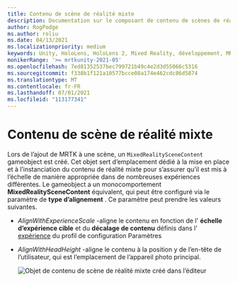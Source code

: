 ```yaml
---
title: Contenu de scène de réalité mixte
description: Documentation sur le composant de contenu de scènes de réalité mixte
author: RogPodge
ms.author: roliu
ms.date: 04/13/2021
ms.localizationpriority: medium
keywords: Unity, HoloLens, HoloLens 2, Mixed Reality, développement, MRTK
monikerRange: '>= mrtkunity-2021-05'
ms.openlocfilehash: 7ed81352537bec799721b49c4e2d3d55066c5316
ms.sourcegitcommit: f338b1f121a10577bcce08a174e462cdc86d5874
ms.translationtype: MT
ms.contentlocale: fr-FR
ms.lasthandoff: 07/01/2021
ms.locfileid: "113177341"
---
```

# <a name="mixed-reality-scene-content"></a>Contenu de scène de réalité mixte

Lors de l’ajout de MRTK à une scène, un `MixedRealitySceneContent` gameobject est créé. Cet objet sert d’emplacement dédié à la mise en place et à l’instanciation du contenu de réalité mixte pour s’assurer qu’il est mis à l’échelle de manière appropriée dans de nombreuses expériences différentes. Le gameobject a un monocomportement **MixedRealitySceneContent** équivalent, qui peut être configuré via le paramètre de **type d’alignement** . Ce paramètre peut prendre les valeurs suivantes.

* *AlignWithExperienceScale* -aligne le contenu en fonction de l' **échelle d’expérience cible** et du **décalage de contenu** définis dans l' [expérience](experience-settings.md) du profil de configuration Paramètres
* *AlignWithHeadHeight* -aligne le contenu à la position y de l’en-tête de l’utilisateur, qui est l’emplacement de l’appareil photo principal.


  ![Objet de contenu de scène de réalité mixte créé dans l’éditeur](../images/experience-settings/MixedRealitySceneContent.png)
